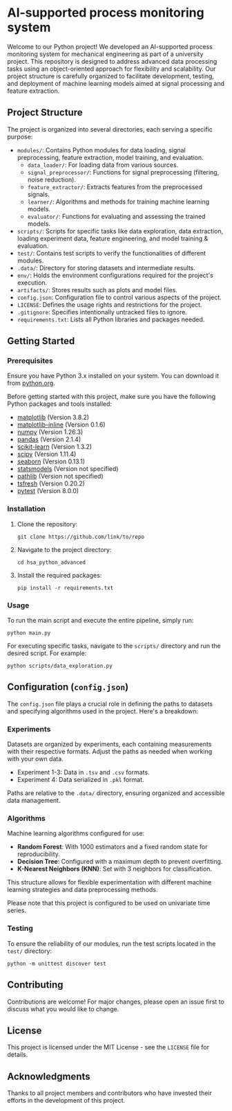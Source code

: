 # AI-supported process monitoring system

Welcome to our Python project! We developed an AI-supported process monitoring system for mechanical engineering as part of a university project. This repository is designed to address advanced data processing tasks using an object-oriented approach for flexibility and scalability. Our project structure is carefully organized to facilitate development, testing, and deployment of machine learning models aimed at signal processing and feature extraction.

## Project Structure

The project is organized into several directories, each serving a specific purpose:

- `modules/`: Contains Python modules for data loading, signal preprocessing, feature extraction, model training, and evaluation.
  - `data_loader/`: For loading data from various sources.
  - `signal_preprocessor/`: Functions for signal preprocessing (filtering, noise reduction).
  - `feature_extractor/`: Extracts features from the preprocessed signals.
  - `learner/`: Algorithms and methods for training machine learning models.
  - `evaluator/`: Functions for evaluating and assessing the trained models.
- `scripts/`: Scripts for specific tasks like data exploration, data extraction, loading experiment data, feature engineering, and model training & evaluation.
- `test/`: Contains test scripts to verify the functionalities of different modules.
- `.data/`: Directory for storing datasets and intermediate results.
- `env/`: Holds the environment configurations required for the project's execution.
- `artifacts/`: Stores results such as plots and model files.
- `config.json`: Configuration file to control various aspects of the project.
- `LICENSE`: Defines the usage rights and restrictions for the project.
- `.gitignore`: Specifies intentionally untracked files to ignore.
- `requirements.txt`: Lists all Python libraries and packages needed.

## Getting Started

### Prerequisites

Ensure you have Python 3.x installed on your system. You can download it from [python.org](https://www.python.org/downloads/).

Before getting started with this project, make sure you have the following Python packages and tools installed:

- [matplotlib](https://matplotlib.org/) (Version 3.8.2)
- [matplotlib-inline](https://pypi.org/project/matplotlib-inline/) (Version 0.1.6)
- [numpy](https://numpy.org/) (Version 1.26.3)
- [pandas](https://pandas.pydata.org/) (Version 2.1.4)
- [scikit-learn](https://scikit-learn.org/stable/) (Version 1.3.2)
- [scipy](https://www.scipy.org/) (Version 1.11.4)
- [seaborn](https://seaborn.pydata.org/) (Version 0.13.1)
- [statsmodels](https://www.statsmodels.org/stable/index.html) (Version not specified)
- [pathlib](https://docs.python.org/3/library/pathlib.html) (Version not specified)
- [tsfresh](https://tsfresh.readthedocs.io/en/latest/) (Version 0.20.2)
- [pytest](https://docs.pytest.org/en/latest/) (Version 8.0.0)

### Installation

1. Clone the repository:
   ```
   git clone https://github.com/link/to/repo
   ```
2. Navigate to the project directory:
   ```
   cd hsa_python_advanced
   ```
3. Install the required packages:
   ```
   pip install -r requirements.txt
   ```

### Usage

To run the main script and execute the entire pipeline, simply run:
```
python main.py
```

For executing specific tasks, navigate to the `scripts/` directory and run the desired script. For example:
```
python scripts/data_exploration.py
```

## Configuration (`config.json`)

The `config.json` file plays a crucial role in defining the paths to datasets and specifying algorithms used in the project. Here's a breakdown:

### Experiments

Datasets are organized by experiments, each containing measurements with their respective formats. Adjust the paths as needed when working with your own data.

- Experiment 1-3: Data in `.tsv` and `.csv` formats.
- Experiment 4: Data serialized in `.pkl` format.

Paths are relative to the `.data/` directory, ensuring organized and accessible data management.

### Algorithms

Machine learning algorithms configured for use:

- **Random Forest**: With 1000 estimators and a fixed random state for reproducibility.
- **Decision Tree**: Configured with a maximum depth to prevent overfitting.
- **K-Nearest Neighbors (KNN)**: Set with 3 neighbors for classification.

This structure allows for flexible experimentation with different machine learning strategies and data preprocessing methods.

Please note that this project is configured to be used on univariate time series.

### Testing

To ensure the reliability of our modules, run the test scripts located in the `test/` directory:
```
python -m unittest discover test
```

## Contributing

Contributions are welcome! For major changes, please open an issue first to discuss what you would like to change.

## License

This project is licensed under the MIT License - see the `LICENSE` file for details.

## Acknowledgments

Thanks to all project members and contributors who have invested their efforts in the development of this project.
